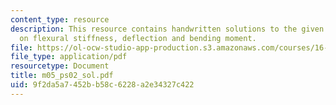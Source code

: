 ```yaml
---
content_type: resource
description: This resource contains handwritten solutions to the given problem set
  on flexural stiffness, deflection and bending moment.
file: https://ol-ocw-studio-app-production.s3.amazonaws.com/courses/16-01-unified-engineering-i-ii-iii-iv-fall-2005-spring-2006/9f2da5a7452bb58c6228a2e34327c422_m05_ps02_sol.pdf
file_type: application/pdf
resourcetype: Document
title: m05_ps02_sol.pdf
uid: 9f2da5a7-452b-b58c-6228-a2e34327c422
---
```

